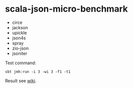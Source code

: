 # scala-json-micro-benchmark

- circe
- jackson
- upickle
- json4s
- spray
- zio-json
- jsoniter

Test command:

```
sbt jmh:run -i 3 -wi 3 -f1 -t1
```

Result see [wiki](https://github.com/gcnyin/scala-json-micro-benchmark/wiki).
